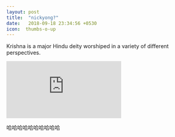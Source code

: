 ```yaml
---
layout: post
title:  "nickyong?"
date:   2018-09-18 23:34:56 +0530
icon:  thumbs-o-up
---
```




Krishna is a major Hindu deity worshiped in a variety of different perspectives.

<iframe class="video" src="https://www.youtube.com/embed/vK7_GFR1WRE?rel=0" frameborder="0" allowfullscreen></iframe>


哈哈哈哈哈哈哈哈哈哈